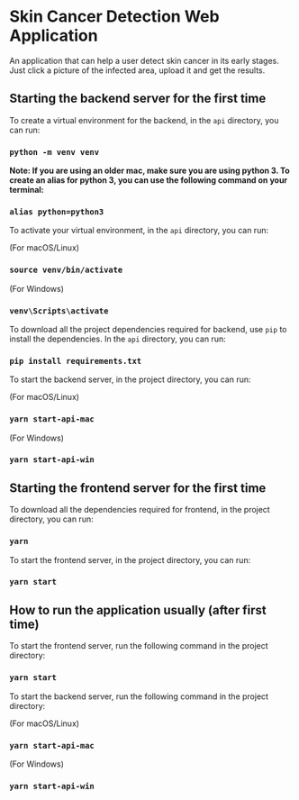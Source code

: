 # Skin Cancer Detection Web Application

An application that can help a user detect skin cancer in its early stages. Just click a picture of the infected area, upload it and get the results.

## Starting the backend server for the first time

To create a virtual environment for the backend, in the `api` directory, you can run:

### `python -m venv venv`

**Note: If you are using an older mac, make sure you are using python 3. To create an alias for python 3, you can use the following command on your terminal:**

### `alias python=python3`

To activate your virtual environment, in the `api` directory, you can run:

(For macOS/Linux)
### `source venv/bin/activate`

(For Windows)
### `venv\Scripts\activate`

To download all the project dependencies required for backend, use `pip` to install the dependencies. In the `api` directory, you can run:

### `pip install requirements.txt`

To start the backend server, in the project directory, you can run:

(For macOS/Linux)
### `yarn start-api-mac`

(For Windows)
### `yarn start-api-win`

## Starting the frontend server for the first time

To download all the dependencies required for frontend, in the project directory, you can run:

### `yarn`

To start the frontend server, in the project directory, you can run:

### `yarn start`

## How to run the application usually (after first time)

To start the frontend server, run the following command in the project directory:

### `yarn start`

To start the backend server, run the following command in the project directory:

(For macOS/Linux)
### `yarn start-api-mac`

(For Windows)
### `yarn start-api-win`
